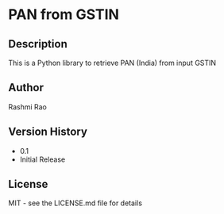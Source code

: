 # PAN from GSTIN

## Description

This is a Python library to retrieve PAN (India) from input GSTIN 

## Author

Rashmi Rao

## Version History

* 0.1
* Initial Release

## License

MIT - see the LICENSE.md file for details

